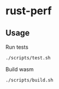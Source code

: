 # rust-perf

## Usage

Run tests

```bash
./scripts/test.sh
```

Build wasm

```bash
./scripts/build.sh
```
